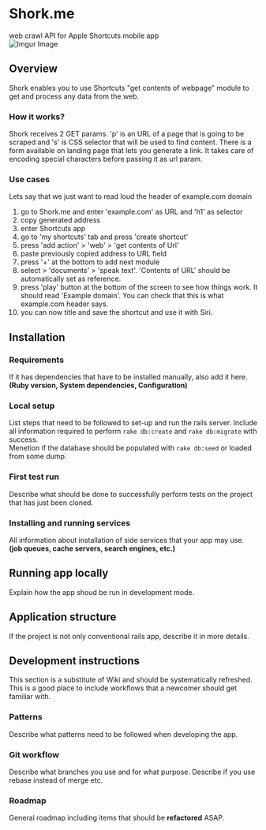 # Shork.me
web crawl API for Apple Shortcuts mobile app   
![Imgur Image](https://i.imgur.com/Mo6UXId.png)


## Overview
Shork enables you to use Shortcuts "get contents of webpage" module to get and process any data from the web. 

### How it works?
Shork receives 2 GET params. 'p' is an URL of a page that is going to be scraped and 's' is CSS selector that will be used to find content.
There is a form available on landing page that lets you generate a link. It takes care of encoding special characters before passing it as url param.

### Use cases
Lets say that we just want to read loud the header of example.com domain
1. go to Shork.me and enter 'example.com' as URL and 'h1' as selector
2. copy generated address
3. enter Shortcuts app
4. go to 'my shortcuts' tab and press 'create shortcut'
5. press 'add action' > 'web' > 'get contents of Url'
6. paste previously copied address to URL field
7. press '+' at the bottom to add next module
8. select > 'documents' > 'speak text'. 'Contents of URL' should be automatically set as reference.
9. press 'play' button at the bottom of the screen to see how things work. It should read 'Example domain'. You can check that this is what example.com header says.
10. you can now title and save the shortcut and use it with Siri.


## Installation
<!--- Consider the possibility that whoever is reading your README is a
novice and would like a more guidance. --->

### Requirements
If it has dependencies that have to be installed manually,
also add it here. __(Ruby version, System dependencies, Configuration)__

### Local setup
List steps that need to be followed to set-up and run the rails server.
Include all information required to perform `rake db:create` and
`rake db:migrate` with success.  
Menetion if the database should be populated with `rake db:seed` or loaded
from some dump.

### First test run
Describe what should be done to successfully perform tests on the project
that has just been cloned.

### Installing and running services
All information about installation of side services that
your app may use. __(job queues, cache servers, search engines, etc.)__


## Running app locally
Explain how the app shoud be run in development mode.


## Application structure
If the project is not only conventional rails app, describe it in more details.


## Development instructions
This section is a substitute of Wiki and should be systematically refreshed.
This is a good place to include workflows that a newcomer should get familiar with.

### Patterns
Describe what patterns need to be followed when developing the app.

### Git workflow
Describe what branches you use and for what purpose.
Describe if you use rebase instead of merge etc.

### Roadmap
General roadmap including items that should be __refactored__ ASAP.

<!--- Refer to https://github.com/matiassingers/awesome-readme to see examples and tools
to create readme in general --->
